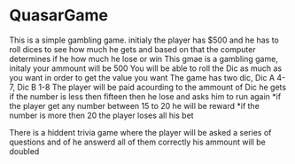 # QuasarGame
This is a simple gambling game. initialy the player has $500 and he has to roll dices to see how much he gets and based on that the computer determines if he how much he lose or win
This gmae is a gambling game, initaly your ammount will be 500
You will be able to roll the Dic as much as you want in order to get the value you want
The game has two dic, Dic A 4-7, Dic B 1-8
The player will be paid acourding to the ammount of Dic he gets
 if the number is less then fifteen then he lose and asks him to run again
 *if the player get any number between 15 to 20 he will be reward 
 *if the number is more then 20 the player loses all his bet 
 
 There is a hiddent trivia game where the player will be asked a series of questions and of he answerd all of them correctly his ammount will be doubled
